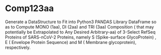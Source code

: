 # Comp123aa
Generate a DataStructure to Fit into Python3 PANDAS Library
DataFrame so as to Compute MONO (1aa), DI (2aa) and TRI (3aa) Composition ( that may potentially be Extrapolated to Any Desired Arbitrary-aa) of 3-Select RefSeq Proteins of SARS-nCoV-2 Proteins, namely S (Spike-surface GlycoProtein) ,
E ( Envelope Protein Sequence) and 
M ( Membrane glycoprotein), respectively.
